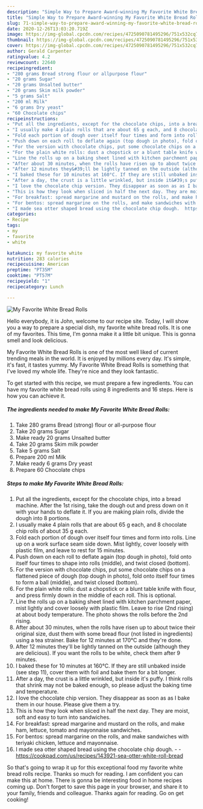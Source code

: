 ```yaml
---
description: "Simple Way to Prepare Award-winning My Favorite White Bread Rolls"
title: "Simple Way to Prepare Award-winning My Favorite White Bread Rolls"
slug: 71-simple-way-to-prepare-award-winning-my-favorite-white-bread-rolls
date: 2020-12-26T13:03:20.719Z
image: https://img-global.cpcdn.com/recipes/4725090781495296/751x532cq70/my-favorite-white-bread-rolls-recipe-main-photo.jpg
thumbnail: https://img-global.cpcdn.com/recipes/4725090781495296/751x532cq70/my-favorite-white-bread-rolls-recipe-main-photo.jpg
cover: https://img-global.cpcdn.com/recipes/4725090781495296/751x532cq70/my-favorite-white-bread-rolls-recipe-main-photo.jpg
author: Gerald Carpenter
ratingvalue: 4.2
reviewcount: 22640
recipeingredient:
- "280 grams Bread strong flour or allpurpose flour"
- "20 grams Sugar"
- "20 grams Unsalted butter"
- "20 grams Skim milk powder"
- "5 grams Salt"
- "200 ml Milk"
- "6 grams Dry yeast"
- "60 Chocolate chips"
recipeinstructions:
- "Put all the ingredients, except for the chocolate chips, into a bread machine. After the 1st rising, take the dough out and press down on it with your hands to deflate it. If you are making plain rolls, divide the dough into 8 portions."
- "I usually make 4 plain rolls that are about 65 g each, and 8 chocolate chip rolls of about 35 g each."
- "Fold each portion of dough over itself four times and form into rolls. Line up on a work surface seam side down. Mist lightly, cover loosely with plastic film, and leave to rest for 15 minutes."
- "Push down on each roll to deflate again (top dough in photo), fold onto itself four times to shape into rolls (middle), and twist closed (bottom)."
- "For the version with chocolate chips, put some chocolate chips on a flattened piece of dough (top dough in photo), fold onto itself four times to form a ball (middle), and twist closed (bottom)."
- "For the plain white rolls: dust a chopstick or a blunt table knife with flour, and press firmly down in the middle of each roll. This is optional."
- "Line the rolls up on a baking sheet lined with kitchen parchment paper, mist lightly and cover loosely with plastic film. Leave to rise (2nd rising) at about body temperature. The photo shows the rolls before the 2nd rising."
- "After about 30 minutes, when the rolls have risen up to about twice their original size, dust them with some bread flour (not listed in ingredients) using a tea strainer. Bake for 12 minutes at 170°C and they&#39;re done."
- "After 12 minutes they&#39;ll be lightly tanned on the outside (although they are delicious). If you want the rolls to be white, check them after 9 minutes."
- "I baked these for 10 minutes at 160°C. If they are still unbaked inside (see step 11), cover them with foil and bake them for a bit longer."
- "After a day, the crust is a little wrinkled, but inside it&#39;s puffy. I think rolls that shrink may not be baked enough, so please adjust the baking time and temperature."
- "I love the chocolate chip version. They disappear as soon as as I bake them in our house. Please give them a try."
- "This is how they look when sliced in half the next day. They are moist, soft and easy to turn into sandwiches."
- "For breakfast: spread margarine and mustard on the rolls, and make ham, lettuce, tomato and mayonnaise sandwiches."
- "For bentos: spread margarine on the rolls, and make sandwiches with teriyaki chicken, lettuce and mayonnaise."
- "I made sea otter shaped bread using the chocolate chip dough.  https://cookpad.com/us/recipes/143921-sea-otter-white-roll-bread"
categories:
- Recipe
tags:
- my
- favorite
- white

katakunci: my favorite white 
nutrition: 283 calories
recipecuisine: American
preptime: "PT35M"
cooktime: "PT57M"
recipeyield: "1"
recipecategory: Lunch

---
```



![My Favorite White Bread Rolls](https://img-global.cpcdn.com/recipes/4725090781495296/751x532cq70/my-favorite-white-bread-rolls-recipe-main-photo.jpg)

Hello everybody, it is John, welcome to our recipe site. Today, I will show you a way to prepare a special dish, my favorite white bread rolls. It is one of my favorites. This time, I'm gonna make it a little bit unique. This is gonna smell and look delicious.

My Favorite White Bread Rolls is one of the most well liked of current trending meals in the world. It is enjoyed by millions every day. It's simple, it's fast, it tastes yummy. My Favorite White Bread Rolls is something that I've loved my whole life. They're nice and they look fantastic.




To get started with this recipe, we must prepare a few ingredients. You can have my favorite white bread rolls using 8 ingredients and 16 steps. Here is how you can achieve it.

<!--inarticleads1-->

##### The ingredients needed to make My Favorite White Bread Rolls:

1. Take 280 grams Bread (strong) flour or all-purpose flour
1. Take 20 grams Sugar
1. Make ready 20 grams Unsalted butter
1. Take 20 grams Skim milk powder
1. Take 5 grams Salt
1. Prepare 200 ml Milk
1. Make ready 6 grams Dry yeast
1. Prepare 60 Chocolate chips




<!--inarticleads2-->

##### Steps to make My Favorite White Bread Rolls:

1. Put all the ingredients, except for the chocolate chips, into a bread machine. After the 1st rising, take the dough out and press down on it with your hands to deflate it. If you are making plain rolls, divide the dough into 8 portions.
1. I usually make 4 plain rolls that are about 65 g each, and 8 chocolate chip rolls of about 35 g each.
1. Fold each portion of dough over itself four times and form into rolls. Line up on a work surface seam side down. Mist lightly, cover loosely with plastic film, and leave to rest for 15 minutes.
1. Push down on each roll to deflate again (top dough in photo), fold onto itself four times to shape into rolls (middle), and twist closed (bottom).
1. For the version with chocolate chips, put some chocolate chips on a flattened piece of dough (top dough in photo), fold onto itself four times to form a ball (middle), and twist closed (bottom).
1. For the plain white rolls: dust a chopstick or a blunt table knife with flour, and press firmly down in the middle of each roll. This is optional.
1. Line the rolls up on a baking sheet lined with kitchen parchment paper, mist lightly and cover loosely with plastic film. Leave to rise (2nd rising) at about body temperature. The photo shows the rolls before the 2nd rising.
1. After about 30 minutes, when the rolls have risen up to about twice their original size, dust them with some bread flour (not listed in ingredients) using a tea strainer. Bake for 12 minutes at 170°C and they&#39;re done.
1. After 12 minutes they&#39;ll be lightly tanned on the outside (although they are delicious). If you want the rolls to be white, check them after 9 minutes.
1. I baked these for 10 minutes at 160°C. If they are still unbaked inside (see step 11), cover them with foil and bake them for a bit longer.
1. After a day, the crust is a little wrinkled, but inside it&#39;s puffy. I think rolls that shrink may not be baked enough, so please adjust the baking time and temperature.
1. I love the chocolate chip version. They disappear as soon as as I bake them in our house. Please give them a try.
1. This is how they look when sliced in half the next day. They are moist, soft and easy to turn into sandwiches.
1. For breakfast: spread margarine and mustard on the rolls, and make ham, lettuce, tomato and mayonnaise sandwiches.
1. For bentos: spread margarine on the rolls, and make sandwiches with teriyaki chicken, lettuce and mayonnaise.
1. I made sea otter shaped bread using the chocolate chip dough. -  - https://cookpad.com/us/recipes/143921-sea-otter-white-roll-bread




So that's going to wrap it up for this exceptional food my favorite white bread rolls recipe. Thanks so much for reading. I am confident you can make this at home. There is gonna be interesting food in home recipes coming up. Don't forget to save this page in your browser, and share it to your family, friends and colleague. Thanks again for reading. Go on get cooking!
